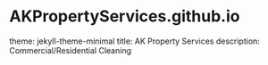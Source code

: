 # AKPropertyServices.github.io
theme: jekyll-theme-minimal
title: AK Property Services
description: Commercial/Residential Cleaning
